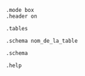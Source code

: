 
```sqlite
.mode box
.header on
```

```sqlite
.tables
```

```sqlite
.schema nom_de_la_table
```

```sqlite
.schema
```

```sqlite
.help
```

